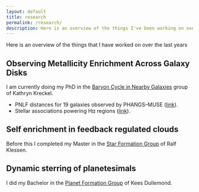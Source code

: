 ```yaml
---
layout: default
title: research
permalink: /research/
description: Here is an overview of the things I've been working on over the last years
---
```


Here is an overview of the things that I have worked on over the last years

## Observing Metallicity Enrichment Across Galaxy Disks

I am currently doing my PhD in the [Baryon Cycle in Nearby Galaxies](https://wwwstaff.ari.uni-heidelberg.de/kkreckel/) group of Kathryn Kreckel. 
* PNLF distances for 19 galaxies observed by PHANGS–MUSE ([link](/research/pnlf)).
* Stellar associations powering Hɪɪ regions ([link](/research/cluster)).

## Self enrichment in feedback regulated clouds

Before this I completed my Master in the [Star Formation Group](http://klessen.org/) of Ralf Klessen.

## Dynamic sterring of planetesimals

I did my Bachelor in the [Planet Formation Group](http://www.ita.uni-heidelberg.de/~dullemond/) of Kees Dullemond. 